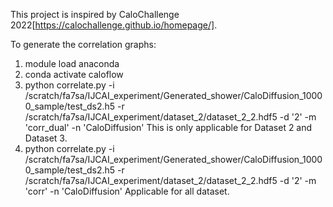 This project is inspired by CaloChallenge 2022[https://calochallenge.github.io/homepage/]. 

To generate the correlation graphs:
1. module load anaconda
2. conda activate caloflow
3. python correlate.py -i /scratch/fa7sa/IJCAI_experiment/Generated_shower/CaloDiffusion_10000_sample/test_ds2.h5 -r /scratch/fa7sa/IJCAI_experiment/dataset_2/dataset_2_2.hdf5 -d '2' -m 'corr_dual' -n 'CaloDiffusion'
This is only applicable for Dataset 2 and Dataset 3.
4. python correlate.py -i /scratch/fa7sa/IJCAI_experiment/Generated_shower/CaloDiffusion_10000_sample/test_ds2.h5 -r /scratch/fa7sa/IJCAI_experiment/dataset_2/dataset_2_2.hdf5 -d '2' -m 'corr' -n 'CaloDiffusion'
Applicable for all dataset.

